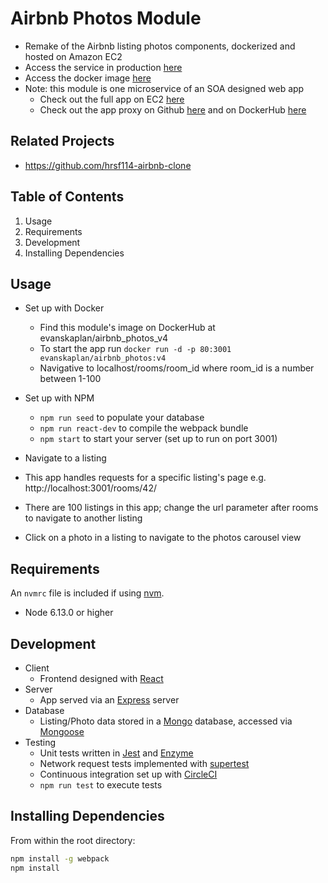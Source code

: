 # Airbnb Photos Module

- Remake of the Airbnb listing photos components, dockerized and hosted on Amazon EC2
- Access the service in production [here](http://ec2-54-215-239-201.us-west-1.compute.amazonaws.com/rooms/14/)
- Access the docker image [here](https://hub.docker.com/r/evanskaplan/airbnb_photos/tags)
- Note: this module is one microservice of an SOA designed web app
  - Check out the full app on EC2 [here](http://ec2-13-52-187-113.us-west-1.compute.amazonaws.com/rooms/14/)
  - Check out the app proxy on Github [here](https://github.com/hrsf114-airbnb-clone/airbnb-proxy-evan) and on DockerHub [here](https://hub.docker.com/r/evanskaplan/airbnb_proxy/tags)

## Related Projects

  - https://github.com/hrsf114-airbnb-clone

## Table of Contents

1. Usage
1. Requirements
1. Development
1. Installing Dependencies

## Usage
- Set up with Docker
  - Find this module's image on DockerHub at evanskaplan/airbnb_photos_v4
  - To start the app run `docker run -d -p 80:3001 evanskaplan/airbnb_photos:v4`
  - Navigative to localhost/rooms/room_id where room_id is a number between 1-100
  
- Set up with NPM
  - `npm run seed` to populate your database
  - `npm run react-dev` to compile the webpack bundle
  - `npm start` to start your server (set up to run on port 3001)
 - Navigate to a listing
  - This app handles requests for a specific listing's page e.g. http://localhost:3001/rooms/42/
  - There are 100 listings in this app; change the url parameter after rooms to navigate to another listing
  - Click on a photo in a listing to navigate to the photos carousel view

## Requirements

An `nvmrc` file is included if using [nvm](https://github.com/creationix/nvm).

- Node 6.13.0 or higher

## Development
- Client
  - Frontend designed with [React](https://reactjs.org/)
- Server
  - App served via an [Express](https://expressjs.com/) server
- Database
  - Listing/Photo data stored in a [Mongo](https://www.mongodb.com/) database, accessed via [Mongoose](https://mongoosejs.com/)
- Testing
  - Unit tests written in [Jest](https://jestjs.io/) and [Enzyme](https://airbnb.io/enzyme/)
  - Network request tests implemented with [supertest](https://www.npmjs.com/package/supertest)
  - Continuous integration set up with [CircleCI](https://circleci.com/)
  - `npm run test` to execute tests

## Installing Dependencies

From within the root directory:

```sh
npm install -g webpack
npm install
```

